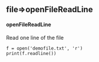 ## file=>openFileReadLine
#### openFileReadLine
Read one line of the file
```
f = open('demofile.txt', 'r')
print(f.readline())
```